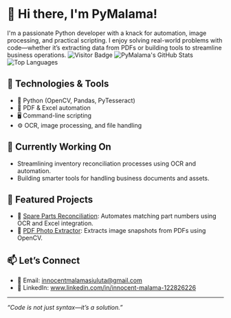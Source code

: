 # 👋 Hi there, I'm PyMalama!

I'm a passionate Python developer with a knack for automation, image processing, and practical scripting. I enjoy solving real-world problems with code—whether it’s extracting data from PDFs or building tools to streamline business operations.
![Visitor Badge](https://visitor-badge.laobi.icu/badge?page_id=PyMalama.PyMalama)
![PyMalama's GitHub Stats](https://github-readme-stats.vercel.app/api?username=PyMalama&show_icons=true&theme=radical)
![Top Languages](https://github-readme-stats.vercel.app/api/top-langs/?username=PyMalama&layout=compact)




## 🔧 Technologies & Tools
- 🐍 Python (OpenCV, Pandas, PyTesseract)
- 🧾 PDF & Excel automation
- 🖥️ Command-line scripting
- ⚙️ OCR, image processing, and file handling

## 🧠 Currently Working On
- Streamlining inventory reconciliation processes using OCR and automation.
- Building smarter tools for handling business documents and assets.

## 📂 Featured Projects
- 🔧 [Spare Parts Reconciliation](https://github.com/PyMalama/spare-parts-reconciliation): Automates matching part numbers using OCR and Excel integration.
- 📸 [PDF Photo Extractor](https://github.com/PyMalama/pdf-photo-extractor): Extracts image snapshots from PDFs using OpenCV.

## 📫 Let’s Connect
- 📧 Email: innocentmalamasiuluta@gmail.com
- 💼 LinkedIn: www.linkedin.com/in/innocent-malama-122826226

---

_“Code is not just syntax—it’s a solution.”_

